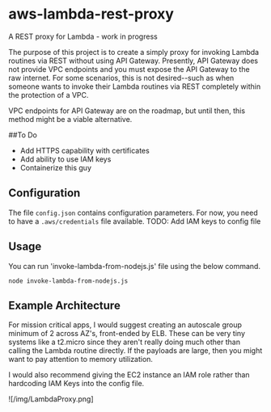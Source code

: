# aws-lambda-rest-proxy
A REST proxy for Lambda - work in progress

The purpose of this project is to create a simply proxy for invoking Lambda routines via REST without using API Gateway.  Presently, API Gateway does not provide VPC endpoints and you must expose the API Gateway to the raw internet.  For some scenarios, this is not desired--such as when someone wants to invoke their Lambda routines via REST completely within the protection of a VPC.

VPC endpoints for API Gateway are on the roadmap, but until then, this method might be a viable alternative.

##To Do
- Add HTTPS capability with certificates
- Add ability to use IAM keys
- Containerize this guy

## Configuration
The file ```config.json``` contains configuration parameters.  For now, you need to have a ```.aws/credentials``` file available.  TODO: Add IAM keys to config file

## Usage
You can run 'invoke-lambda-from-nodejs.js' file using the below command. 
```
node invoke-lambda-from-nodejs.js
```

## Example Architecture
For mission critical apps, I would suggest creating an autoscale group minimum of 2 across AZ's, front-ended by ELB.  These can be very tiny systems like a t2.micro since they aren't really doing much other than calling the Lambda routine directly.  If the payloads are large, then you might want to pay attention to memory utilization.

I would also recommend giving the EC2 instance an IAM role rather than hardcoding IAM Keys into the config file.

![/img/LambdaProxy.png]
